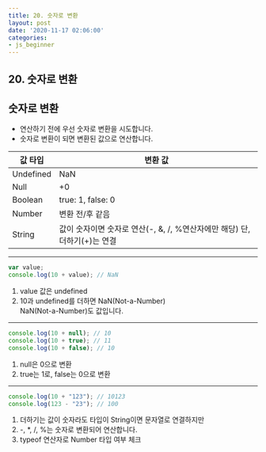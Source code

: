 ```yaml
---
title: 20. 숫자로 변환
layout: post
date: '2020-11-17 02:06:00'
categories:
- js_beginner
---
```


## 20. 숫자로 변환

## 숫자로 변환

* 연산하기 전에 우선 숫자로 변환을 시도합니다.
* 숫자로 변환이 되면 변환된 값으로 연산합니다.

|값 타입| 변환 값|
|------|-------|
|Undefined|NaN|
|Null|+0|
|Boolean|true: 1, false: 0|
|Number|변환 전/후 같음|
|String|값이 숫자이면 숫자로 연산(-, &, /, %연산자에만 해당) 단, 더하기(+)는 연결|

---

```javascript
var value;
console.log(10 + value); // NaN
```

1. value 값은 undefined
2. 10과 undefined를 더하면 NaN(Not-a-Number)  
   NaN(Not-a-Number)도 값입니다.
   
---
   
```javascript
console.log(10 + null); // 10
console.log(10 + true); // 11
console.log(10 + false); // 10
```

1. null은 0으로 변환
2. true는 1로, false는 0으로 변환

---

```javascript
console.log(10 + "123"); // 10123
console.log(123 - "23"); // 100
```

1. 더하기는 값이 숫자라도 타입이 String이면 문자열로 연결하지만
2. -, *, /, %는 숫자로 변환되어 연산합니다.
3. typeof 연산자로 Number 타입 여부 체크